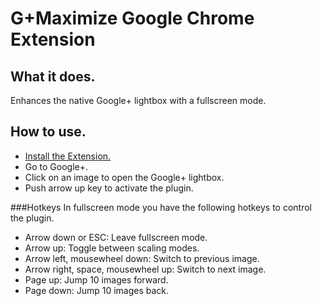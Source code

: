 G+Maximize Google Chrome Extension
==================================

What it does.
-------------
Enhances the native Google+ lightbox with a fullscreen mode.

How to use.
-----------
* [Install the Extension.](https://github.com/mixer2/G-Maximize-Chrome-Extension/raw/master/gplusmaximize.crx "G+ Maximize Chrome Extension")
* Go to Google+.
* Click on an image to open the Google+ lightbox.
* Push arrow up key to activate the plugin.

###Hotkeys
In fullscreen mode you have the following hotkeys to control the plugin.

* Arrow down or ESC: Leave fullscreen mode.
* Arrow up: Toggle between scaling modes.
* Arrow left, mousewheel down: Switch to previous image.
* Arrow right, space, mousewheel up: Switch to next image.
* Page up: Jump 10 images forward.
* Page down: Jump 10 images back.